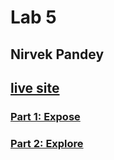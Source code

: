 # Lab 5
## Nirvek Pandey

## [live site](https://nirvekpanda.github.io/Lab5_Starter/expose.html)

### [Part 1: Expose](expose.html)
### [Part 2: Explore](explore.html)
